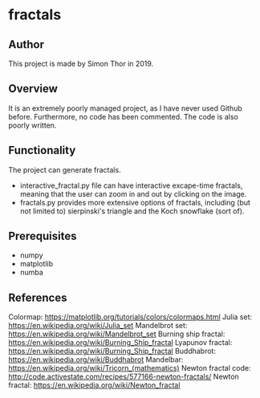 # fractals

## Author
This project is made by Simon Thor in 2019.

## Overview
It is an extremely poorly managed project, as I have never used Github before. Furthermore, no code has been commented. The code is also poorly written.

## Functionality
The project can generate fractals. 
- interactive_fractal.py file can have interactive excape-time fractals, meaning that the user can zoom in and out by clicking on the image.
- fractals.py provides more extensive options of fractals, including (but not limited to) sierpinski's triangle and the Koch snowflake (sort of).

## Prerequisites
- numpy
- matplotlib
- numba

## References
Colormap:             https://matplotlib.org/tutorials/colors/colormaps.html
Julia set:            https://en.wikipedia.org/wiki/Julia_set
Mandelbrot set:       https://en.wikipedia.org/wiki/Mandelbrot_set
Burning ship fractal: https://en.wikipedia.org/wiki/Burning_Ship_fractal
Lyapunov fractal:     https://en.wikipedia.org/wiki/Burning_Ship_fractal
Buddhabrot:           https://en.wikipedia.org/wiki/Buddhabrot
Mandelbar:            https://en.wikipedia.org/wiki/Tricorn_(mathematics)
Newton fractal code:  http://code.activestate.com/recipes/577166-newton-fractals/
Newton fractal:       https://en.wikipedia.org/wiki/Newton_fractal
